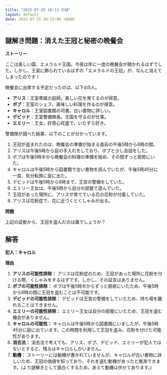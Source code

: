 ```yaml
---
title: "2025-07-25 10:13 の謎"
layout: default
date: 2025-07-25 10:13:00 +0900
---
```

## 謎解き問題：消えた王冠と秘密の晩餐会

**ストーリー**

ここは美しい国、エメラルド王国。今夜は年に一度の晩餐会が開かれるはずでした。しかし、王室に飾られているはずの「エメラルドの王冠」が、なんと消えてしまったのです！

晩餐会に出席する予定だったのは、以下の5人。

*   **アリス**：王室専属の庭師。美しい花を育てるのが得意。
*   **ボブ**：王室のシェフ。美味しい料理を作るのが得意。
*   **キャロル**：王室図書館の司書。古い書物に詳しい。
*   **デビッド**：王室警備隊長。王国を守るのが仕事。
*   **エミリー**：王女。好奇心旺盛で、いたずら好き。

警備隊が調べた結果、以下のことが分かっています。

1.  王冠が盗まれたのは、晩餐会の準備が始まる直前の午後5時から6時の間。
2.  アリスは午後5時から庭の手入れをしており、ボブと少し会話をした。
3.  ボブは午後5時半から晩餐会の料理の準備を始め、その間ずっと厨房にいた。
4.  キャロルは午後5時から図書館で古い書物を読んでいたが、午後5時45分に一度、気分転換に庭に出た。
5.  デビッドは午後5時から6時まで、王宮の警備をしていた。
6.  エミリー王女は、午後5時から自分の部屋で遊んでいた。
7.  王冠があった場所に、アリスが育てている花の花粉が付着していた。
8.  アリスは花粉症で、花に近づくとくしゃみが出る。

**問題**

上記の証拠から、王冠を盗んだのは誰でしょうか？

## 解答

**犯人：キャロル**

**理由**

1.  **アリスの可能性排除：** アリスは花粉症のため、王冠があった場所に花粉を付ける際、くしゃみをするはずです。しかし、その証言はありません。
2.  **ボブの可能性排除：** ボブは午後5時半からずっと厨房にいたため、午後5時から6時の間に王冠を盗むことは不可能です。
3.  **デビッドの可能性排除：** デビッドは王宮の警備をしていたため、持ち場を離れることはできません。
4.  **エミリーの可能性排除：** エミリー王女は自分の部屋にいたため、王冠を盗む機会がありません。
5.  **キャロルの可能性：** キャロルは午後5時から図書館にいましたが、午後5時45分に庭に出ています。この時間を利用して王冠を盗み、花粉を付けた可能性があります。
6.  **消去法：** 消去法で考えても、アリス、ボブ、デビッド、エミリーが犯人ではないとすると、残るはキャロルしかいません。
7.  **動機：** ストーリーには動機が書かれていませんが、キャロルが古い書物に詳しいため、王冠の価値を知っており、それを盗む動機があったと推測できます。(より謎解きとして面白くするため、あえて動機は伏せてあります。)

